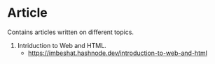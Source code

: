 # Article
Contains articles written on different topics.
1. Intriduction to Web and HTML.
   - https://imbeshat.hashnode.dev/introduction-to-web-and-html
